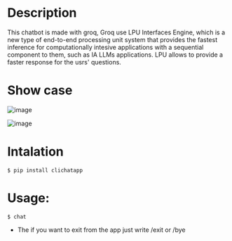 # Description

This chatbot is made with groq, Groq use LPU Interfaces Engine, which is a new type of end-to-end processing unit system that provides the fastest inference for computationally intesive applications with a sequential component to them, such as IA LLMs applications.
LPU allows to provide a faster response for the usrs' questions.

# Show case
![image](https://github.com/JoseMRodriguezM/CLIChatt/assets/76118394/4d3cd9a8-9cdb-4f52-b792-3d3afed15a94)

![image](https://github.com/JoseMRodriguezM/CLIChatt/assets/76118394/3fdb32e8-b91f-4144-9c4f-3c3789bd2e67)



# Intalation
```console
$ pip install clichatapp
```
# Usage:
```console
$ chat
```
+ The if you want to exit from the app just write /exit or /bye 
